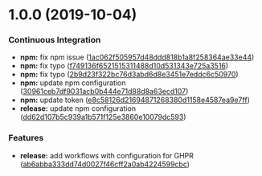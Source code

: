 # 1.0.0 (2019-10-04)


### Continuous Integration

* **npm:** fix npm issue ([1ac062f505957d48ddd818b1a8f258364ae33e44](https://github.com/oleg-koval/semantic-release-gpr-publish/commit/1ac062f505957d48ddd818b1a8f258364ae33e44))
* **npm:** fix typo ([f749136f6521515311488d10d531343e725a3516](https://github.com/oleg-koval/semantic-release-gpr-publish/commit/f749136f6521515311488d10d531343e725a3516))
* **npm:** fix typo ([2b9d23f322bc76d3abd6d8e3451e7eddc6c50970](https://github.com/oleg-koval/semantic-release-gpr-publish/commit/2b9d23f322bc76d3abd6d8e3451e7eddc6c50970))
* **npm:** update npm configuration ([30961ceb7df9031acb0b444e71d88d8a63ecd107](https://github.com/oleg-koval/semantic-release-gpr-publish/commit/30961ceb7df9031acb0b444e71d88d8a63ecd107))
* **npm:** update token ([e8c58126d21694871268380d1158e4587ea9e7ff](https://github.com/oleg-koval/semantic-release-gpr-publish/commit/e8c58126d21694871268380d1158e4587ea9e7ff))
* **release:** update npm configuration ([dd62d107b5c939a1b571f125e3860e10079dc593](https://github.com/oleg-koval/semantic-release-gpr-publish/commit/dd62d107b5c939a1b571f125e3860e10079dc593))


### Features

* **release:** add workflows with configuration for GHPR ([ab6abba333dd74d0027f46cff2a0ab4224599cbc](https://github.com/oleg-koval/semantic-release-gpr-publish/commit/ab6abba333dd74d0027f46cff2a0ab4224599cbc))

